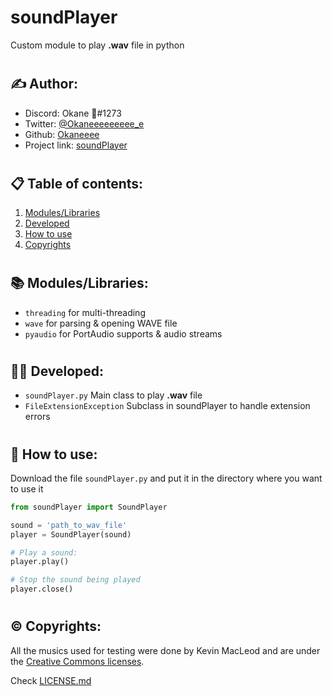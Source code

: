 # **soundPlayer**
Custom module to play **.wav** file in python

#

## ✍️ Author:
- Discord: Okane 🎴#1273
- Twitter: [@Okaneeeeeeeee_e](https://twitter.com/Okaneeeeeeeee_e)
- Github: [Okaneeee](https://github.com/Okaneeee)
- Project link: [soundPlayer](https://github.com/Okaneeee/soundPlayer)

#

## 📋 Table of contents:
1. [Modules/Libraries](#modlib)
2. [Developed](#dev)
3. [How to use](#use)
4. [Copyrights](#cpr)

#

## 📚 Modules/Libraries: <a name="modlib"></a>
- `threading` for multi-threading
- `wave` for parsing & opening WAVE file
- `pyaudio` for PortAudio supports & audio streams

#

## 👨‍💻 Developed: <a name="dev"></a>
- `soundPlayer.py` Main class to play **.wav** file 
- `FileExtensionException` Subclass in soundPlayer to handle extension errors

#

## 🌠 How to use: <a name="use"></a>
Download the file `soundPlayer.py` and put it in the directory where you want to use it 
```python
from soundPlayer import SoundPlayer

sound = 'path_to_wav_file'
player = SoundPlayer(sound)

# Play a sound:
player.play()

# Stop the sound being played
player.close()
```

#

## ©️ Copyrights: <a name="cpr"></a>
All the musics used for testing were done by Kevin MacLeod and are under the [Creative Commons licenses](https://creativecommons.org/licenses/by/3.0/).

Check [LICENSE.md](https://github.com/Okaneeee/soundPlayer/blob/main/LICENSE.md)